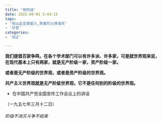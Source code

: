 ```yaml
---
title: '他的话'
date: 2022-09-01 5:44:15
tags:
- '他以此生做星火,笑看烈火燎漫天'
- '分享'
categories:
- '润之'

---
```


**我们提倡百家争鸣，在各个学术部门可以有许多派、许多家，可是就世界观来说，在现代基本上只有两家，就是无产阶级一家，资产阶级一家。**

**或者是无产阶级的世界观，或者是资产阶级的世界观。**

**共产主义世界观就是无产阶级世界观，它不是任何别的阶级的世界观。**

- 在中国共产党全国宣传工作会议上的讲话

（一九五七年三月十二日）



###### 阶级不消灭斗争不结束
